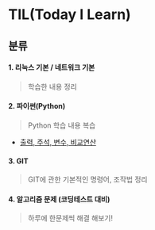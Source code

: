 # TIL(Today I Learn) 

## 분류

#### 1. 리눅스 기본 / 네트워크 기본

> 학습한 내용 정리

#### 2. 파이썬(Python)

> Python 학습 내용 복습

- [출력, 주석, 변수, 비교연산](./python/220203.md)

#### 3. GIT

> GIT에 관한 기본적인 명령어, 조작법 정리 

#### 4. 알고리즘 문제 (코딩테스트 대비)

> 하루에 한문제씩 해결 해보기!


